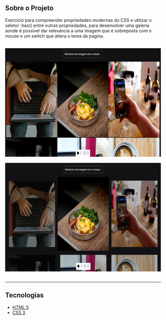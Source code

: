 ## Sobre o Projeto

Exercicio para compreender propriedades modernas do CSS e utilizar o seletor :has() entre outras propriedades, para desenvolver uma galeria aonde é possivel dar relevancia a uma imagem que é sobreposta com o mouse e um switch que altera o tema da pagina.
<br><br>

<div>
<img src="./assets/banner_galeria.png" width="600" height ="350" >
<br><br>
<img src="./assets/banner_mouse.png" width="600" height ="350">
<br><br>
</div>
</p>
<hr>

## Tecnologias

- [HTML 5](https://www.w3schools.com/html/)
- [CSS 3](https://developer.mozilla.org/pt-BR/docs/Web/CSS)
